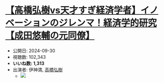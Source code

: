 # [【高橋弘樹vs天才すぎ経済学者】イノベーションのジレンマ！経済学的研究【成田悠輔の元同僚】](https://www.youtube.com/watch?v=c1N2owuPa-c)
-   公開日: 2024-09-30
-   視聴数: 102,343
-   **いいね数: 1,313**
-   出演者: 伊神満, [高橋弘樹](/rehacq_fan/people/高橋弘樹 "wikilink")
    - [![](https://img.youtube.com/vi/c1N2owuPa-c/hqdefault.jpg)](https://www.youtube.com/watch?v=c1N2owuPa-c)
